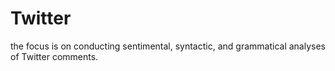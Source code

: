 # Twitter

the focus is on conducting sentimental, syntactic, and grammatical analyses of Twitter comments.
